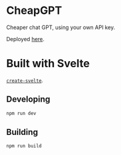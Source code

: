 # CheapGPT

Cheaper chat GPT, using your own API key.

Deployed [here](https://dgmp88.github.io/CheapGPT/).

# Built with Svelte

[`create-svelte`](https://github.com/sveltejs/kit/tree/master/packages/create-svelte).

## Developing

```bash
npm run dev
```

## Building

```bash
npm run build
```
